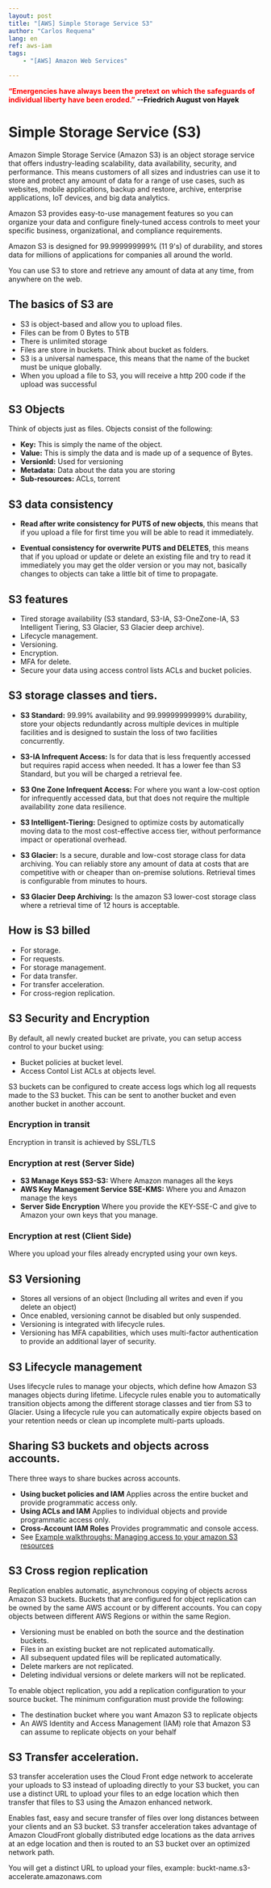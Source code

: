 ```yaml
---
layout: post
title: "[AWS] Simple Storage Service S3"
author: "Carlos Requena"
lang: en
ref: aws-iam
tags: 
    - "[AWS] Amazon Web Services"

---
```


<span style="color:red">**“Emergencies have always been the pretext on which the safeguards of individual liberty have been eroded.”**</span>
<span style="color:black;font-weight: bold">--Friedrich August von Hayek</span>

# Simple Storage Service (S3)

Amazon Simple Storage Service (Amazon S3) is an object storage service that offers industry-leading scalability, data availability, security, 
and performance. This means customers of all sizes and industries can use it to store and protect any amount of data for a range of use cases, 
such as websites, mobile applications, backup and restore, archive, enterprise applications, IoT devices, and big data analytics. 

Amazon S3 provides easy-to-use management features so you can organize your data and configure finely-tuned access controls to meet your specific 
business, organizational, and compliance requirements. 

Amazon S3 is designed for 99.999999999% (11 9's) of durability, and stores data for millions of applications for companies all around the world.

You can use S3 to store and retrieve any amount of data at any time, from anywhere on the web.

## The basics of S3 are

*   S3 is object-based and allow you to upload files.
*   Files can be from 0 Bytes to 5TB
*   There is unlimited storage
*   Files are store in buckets. Think about bucket as folders.
*   S3 is a universal namespace, this means that the name of the bucket must be unique globally.
*   When you upload a file to S3, you will receive a http 200 code if the upload was successful

##  S3 Objects

Think of objects just as files. Objects consist of the following:

*   **Key:** This is simply the name of the object.
*   **Value:** This is simply the data and is made up of a sequence of Bytes.
*   **VersionId:** Used for versioning
*   **Metadata:**   Data about the data you are storing
*   **Sub-resources:**  ACLs, torrent 

## S3 data consistency

*   **Read after write consistency for PUTS of new objects**, this means that if you upload a file for first time you will be able to read it immediately.

*   **Eventual consistency for overwrite PUTS and DELETES**, this means that if you upload or update or delete an existing file and try to read it immediately
you may get the older version or you may not, basically changes to objects can take a little bit of time to propagate.

## S3 features

*   Tired storage availability (S3 standard, S3-IA, S3-OneZone-IA, S3 Intelligent Tiering, S3 Glacier, S3 Glacier deep archive).
*   Lifecycle management.
*   Versioning.
*   Encryption.
*   MFA for delete.
*   Secure your data using access control lists ACLs and bucket policies.

## S3 storage classes and tiers.

*   **S3 Standard:** 99.99% availability and 99.99999999999% durability, store your objects redundantly across multiple devices in multiple facilities
and is designed to sustain the loss of two facilities concurrently.

*   **S3-IA Infrequent Access:** Is for data that is less frequently accessed but requires rapid access when needed. It has a lower fee than S3 Standard,
but you will be charged a retrieval fee.

*   **S3 One Zone Infrequent Access:** For where you want a low-cost option for infrequently accessed data, but that does not require the multiple availability
zone data resilience.

*   **S3 Intelligent-Tiering:** Designed to optimize costs by automatically moving data to the most cost-effective access tier, without performance impact
or operational overhead.

*   **S3 Glacier:** Is a secure, durable and low-cost storage class for data archiving. You can reliably store any amount of data at costs that are competitive
with or cheaper than on-premise solutions. Retrieval times is configurable from minutes to hours.

*   **S3 Glacier Deep Archiving:** Is the amazon S3 lower-cost storage class where a retrieval time of 12 hours is acceptable.

## How is S3 billed

*   For storage.
*   For requests.
*   For storage management.
*   For data transfer.
*   For transfer acceleration.
*   For cross-region replication.

## S3 Security and Encryption

By default, all newly created bucket are private, you can setup access control to your bucket using:

*   Bucket policies at bucket level.
*   Access Contol List ACLs at objects level.

S3 buckets can be configured to create access logs which log all requests made to the S3 bucket. This can be sent to another bucket and even another
bucket in another account.

### Encryption in transit

Encryption in transit is achieved by SSL/TLS

### Encryption at rest (Server Side)

*   **S3 Manage Keys SS3-S3:** Where Amazon manages all the keys
*   **AWS Key Management Service SSE-KMS:** Where you and Amazon manage the keys
*   **Server Side Encryption** Where you provide the KEY-SSE-C and give to Amazon your own keys that you manage.

### Encryption at rest (Client Side)

Where you upload your files already encrypted using your own keys.

## S3 Versioning

*   Stores all versions of an object (Including all writes and even if you delete an object)
*   Once enabled, versioning cannot be disabled but only suspended.
*   Versioning is integrated with lifecycle rules.
*   Versioning has MFA capabilities, which uses multi-factor authentication to provide an additional layer of security.

## S3 Lifecycle management

Uses lifecycle rules to manage your objects, which define how Amazon S3 manages objects during lifetime. Lifecycle rules enable you to automatically
transition objects among the different storage classes and tier from S3 to Glacier. Using a lifecycle rule you can automatically expire objects based
on your retention needs or clean up incomplete multi-parts uploads.

## Sharing S3 buckets and objects across accounts.

There three ways to share buckes across accounts.

*   **Using bucket policies and IAM** Applies across the entire bucket and provide programmatic access only.
*   **Using ACLs and IAM** Applies to individual objects and provide programmatic access only.
*   **Cross-Account IAM Roles** Provides programmatic and console access.
*   See [Example walkthroughs: Managing access to your amazon S3 resources](https://docs.aws.amazon.com/AmazonS3/latest/dev/example-walkthroughs-managing-access.html)

## S3 Cross region replication

Replication enables automatic, asynchronous copying of objects across Amazon S3 buckets. Buckets that are configured for object replication can be owned by the same AWS account or by different accounts. You can copy objects between different AWS Regions or within the same Region.

*   Versioning must be enabled on both the source and the destination buckets.
*   Files in an existing bucket are not replicated automatically.
*   All subsequent updated files will be replicated automatically.
*   Delete markers are not replicated.
*   Deleting individual versions or delete markers will not be replicated.

To enable object replication, you add a replication configuration to your source bucket. The minimum configuration must provide the following:

*   The destination bucket where you want Amazon S3 to replicate objects
*   An AWS Identity and Access Management (IAM) role that Amazon S3 can assume to replicate objects on your behalf

## S3 Transfer acceleration.

S3 transfer acceleration uses the Cloud Front edge network to accelerate your uploads to S3 instead of uploading directly to your S3 bucket, you can
use a distinct URL to upload your files to an edge location which then transfer that files to S3 using the Amazon enhanced network.

Enables fast, easy and secure transfer of files over long distances between your clients and an S3 bucket. S3 transfer acceleration takes advantage of Amazon
CloudFront globally distributed edge locations as the data arrives at an edge location and then is routed to an S3 bucket over an optimized network path.

You will get a distinct URL to upload your files, example: buckt-name.s3-accelerate.amazonaws.com

